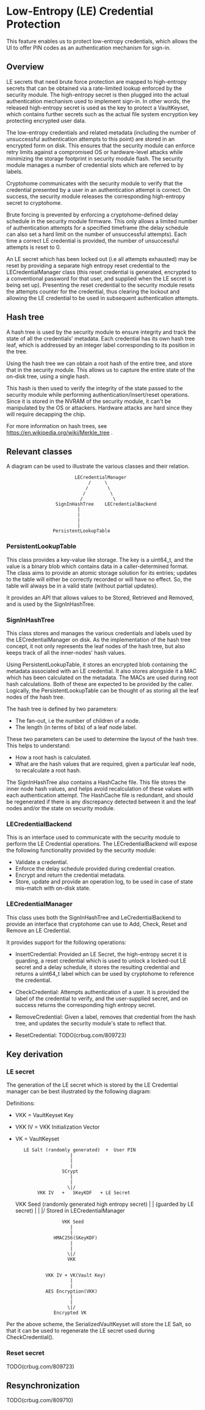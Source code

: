 # Low-Entropy (LE) Credential Protection

This feature enables us to protect low-entropy credentials, which allows the UI
to offer PIN codes as an authentication mechanism for sign-in.

## Overview

LE secrets that need brute force protection are mapped to high-entropy
secrets that can be obtained via a rate-limited lookup enforced by the security
module. The high-entropy secret is then plugged into the actual authentication
mechanism used to implement sign-in. In other words, the released high-entropy
secret is used as the key to protect a VaultKeyset, which contains further
secrets such as the actual file system encryption key protecting encrypted user
data.

The low-entropy credentials and related metadata (including the number of
unsuccessful authentication attempts to this point) are stored in an encrypted
form on disk. This ensures that the security module can enforce retry limits
against a compromised OS or hardware-level attacks while minimizing the storage
footprint in security module flash. The security module manages a number of
credential slots which are referred to by labels.

Cryptohome communicates with the security module to verify that the credential
presented by a user in an authentication attempt is correct.
On success, the security module releases the corresponding high-entropy secret
to cryptohome.

Brute forcing is prevented by enforcing a cryptohome-defined delay schedule in
the security module firmware. This only allows a limited number of
authentication attempts for a specified timeframe (the delay schedule can
also set a hard limit on the number of unsuccessful attempts). Each time a
correct LE credential is provided, the number of unsuccessful attempts is reset
to 0.

An LE secret which has been locked out (i.e all attempts exhausted) may be reset
by providing a separate high entropy reset credential to the LECredentialManager
class (this reset credential is generated, encrypted to a conventional password
for that user, and supplied when the LE secret is being set up). Presenting the
reset credential to the security module resets the attempts counter for the
credential, thus clearing the lockout and allowing the LE credential to be used
in subsequent authentication attempts.

## Hash tree

A hash tree is used by the security module to ensure integrity and track the
state of all the credentials' metadata. Each credential has its own hash tree
leaf, which is addressed by an integer label corresponding to its position in
the tree.

Using the hash tree we can obtain a root hash of the entire tree, and store that
in the security module. This allows us to capture the entire state of the
on-disk tree, using a single hash.

This hash is then used to verify the integrity of the state passed to the
security module while performing authentication/insert/reset operations. Since
it is stored in the NVRAM of the security module, it can't be manipulated by the
OS or attackers. Hardware attacks are hard since they will require decapping the
chip.

For more information on hash trees, see
https://en.wikipedia.org/wiki/Merkle_tree .

## Relevant classes

A diagram can be used to illustrate the various classes and their relation.


                             LECredentialManager
                                  /     \
                                 /       \
                                /         \
                               /           \
                      SignInHashTree    LECredentialBackend
                              |
                              |
                              |
                              |
                     PersistentLookupTable

### PersistentLookupTable

This class provides a key-value like storage. The key is a uint64_t, and the
value is a binary blob which contains data in a caller-determined format. The
class aims to provide an atomic storage solution for its entries; updates to the
table will either be correctly recorded or will have no effect. So, the table
will always be in a valid state (without partial updates).

It provides an API that allows values to be Stored, Retrieved and Removed, and
is used by the SignInHashTree.

### SignInHashTree

This class stores and manages the various credentials and labels used by the
LECredentialManager on disk. As the implementation of the hash tree concept, it
not only represents the leaf nodes of the hash tree, but also keeps track of all
the inner-nodes' hash values.

Using PersistentLookupTable, it stores an encrypted blob containing the metadata
associated with an LE credential. It also stores alongside it a MAC which has
been calculated on the metadata. The MACs are used during root hash
calculations. Both of these are expected to be provided by the caller.
Logically, the PersistentLookupTable can be thought of as storing all the leaf
nodes of the hash tree.

The hash tree is defined by two parameters:
- The fan-out, i.e the number of children of a node.
- The length (in terms of bits) of a leaf node label.

These two parameters can be used to determine the layout of the hash tree.
This helps to understand:
- How a root hash is calculated.
- What are the hash values that are required, given a particular leaf node,
  to recalculate a root hash.

The SignInHashTree also contains a HashCache file. This file stores the inner
node hash values, and helps avoid recalculation of these values with each
authentication attempt. The HashCache file is redundant, and should be
regenerated if there is any discrepancy detected between it and the leaf nodes
and/or the state on security module.

### LECredentialBackend

This is an interface used to communicate with the security module to perform
the LE Credential operations. The LECredentialBackend will expose the following
functionality provided by the security module:
- Validate a credential.
- Enforce the delay schedule provided during credential creation.
- Encrypt and return the credential metadata.
- Store, update and provide an operation log, to be used in case of state
  mis-match with on-disk state.

### LECredentialManager

This class uses both the SignInHashTree and LeCredentialBackend to provide an
interface that cryptohome can use to Add, Check, Reset and Remove an LE
Credential.

It provides support for the following operations:
- InsertCredential: Provided an LE Secret, the high-entropy secret it is
  guarding, a reset credential which is used to unlock a locked-out LE secret
  and a delay schedule, it stores the resulting credential and returns a
  uint64_t label which can be used by cryptohome to reference the credential.

- CheckCredential: Attempts authentication of a user.
  It is provided the label of the credential to verify, and the user-supplied
  secret, and on success returns the corresponding high entropy secret.

- RemoveCredential: Given a label, removes that credential from the hash tree,
  and updates the security module's state to reflect that.

- ResetCredential: TODO(crbug.com/809723)

## Key derivation

### LE secret

The generation of the LE secret which is stored by the LE Credential manager can
be best illustrated by the following diagram:

Definitions:
- VKK = VaultKeyset Key
- VKK IV = VKK Initialization Vector
- VK = VaultKeyset

         LE Salt (randomly generated)  +  User PIN
                          |
                          |
                          |
                       SCrypt
                          |
                          |
                         \|/
              VKK IV   +   SKeyKDF   + LE Secret


    VKK Seed (randomly generated high entropy secret)
                          |
                          |
                (guarded by LE secret)
                          |
                          |
                         \|/
            Stored in LECredentialManager


                       VKK Seed
                          |
                          |
                    HMAC256(SKeyKDF)
                          |
                          |
                         \|/
                         VKK


                 VKK IV + VK(Vault Key)
                          |
                          |
                 AES Encryption(VKK)
                          |
                          |
                         \|/
                    Encrypted VK

Per the above scheme, the SerializedVaultKeyset will store the LE Salt,
so that it can be used to regenerate the LE secret used during
CheckCredential().

### Reset secret

TODO(crbug.com/809723)

## Resynchronization

TODO(crbug.com/809710)
